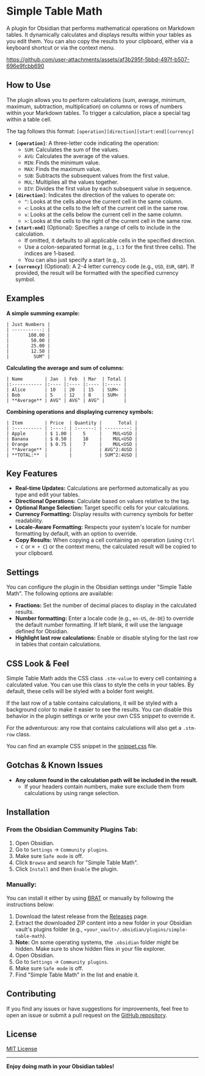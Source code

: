 # Simple Table Math

A plugin for Obsidian that performs mathematical operations on Markdown tables.
It dynamically calculates and displays results within your tables as you edit them.
You can also copy the results to your clipboard, either via a keyboard shortcut or via the context menu.

https://github.com/user-attachments/assets/af3b295f-5bbd-497f-b507-696e9fcbb690

## How to Use

The plugin allows you to perform calculations (sum, average, minimum, maximum, subtraction, multiplication) on columns or rows of numbers within your Markdown tables.
To trigger a calculation, place a special tag within a table cell.

The tag follows this format: `[operation][direction][start:end][currency]`

* **`[operation]`**: A three-letter code indicating the operation:
	* `SUM`: Calculates the sum of the values.
	* `AVG`: Calculates the average of the values.
	* `MIN`: Finds the minimum value.
	* `MAX`: Finds the maximum value.
	* `SUB`: Subtracts the subsequent values from the first value.
	* `MUL`: Multiplies all the values together.
	* `DIV`: Divides the first value by each subsequent value in sequence.
* **`[direction]`**: Indicates the direction of the values to operate on:
	* `^`: Looks at the cells above the current cell in the same column.
	* `<`: Looks at the cells to the left of the current cell in the same row.
	* `v`: Looks at the cells below the current cell in the same column.
	* `>`: Looks at the cells to the right of the current cell in the same row.
* **`[start:end]`** (Optional): Specifies a range of cells to include in the calculation.
	* If omitted, it defaults to all applicable cells in the specified direction.
	* Use a colon-separated format (e.g., `1:3` for the first three cells). The indices are 1-based.
	* You can also just specify a start (e.g., `2`).
* **`[currency]`** (Optional): A 2-4 letter currency code (e.g., `USD`, `EUR`, `GBP`). If provided, the result will be formatted with the specified currency symbol.

## Examples

**A simple summing example:**
```
| Just Numbers |
| -----------: |
|       100.00 |
|        50.00 |
|        25.00 |
|        12.50 |
|         SUM^ |
```

**Calculating the average and sum of columns:**
```
| Name        | Jan  | Feb  | Mar  | Total |
|:----------- |:---- |:---- |:---- |:----- |
| Alice       | 10   | 20   | 15   | SUM<  |
| Bob         | 5    | 12   | 8    | SUM<  |
| **Average** | AVG^ | AVG^ | AVG^ |       |
```

**Combining operations and displaying currency symbols:**

```
| Item        | Price  | Quantity |      Total |
| :---------- | :----: | :------: | ---------: |
| Apple       | $ 1.00 |    5     |    MUL<USD |
| Banana      | $ 0.50 |    10    |    MUL<USD |
| Orange      | $ 0.75 |    7     |    MUL<USD |
| **Average** |        |          | AVG^2:4USD |
| **TOTAL:**  |        |          | SUM^2:4USD |
```

## Key Features

* **Real-time Updates:** Calculations are performed automatically as you type and edit your tables.
* **Directional Operations:** Calculate based on values relative to the tag.
* **Optional Range Selection:** Target specific cells for your calculations.
* **Currency Formatting:** Display results with currency symbols for better readability.
* **Locale-Aware Formatting:** Respects your system's locale for number formatting by default, with an option to override.
* **Copy Results:** When copying a cell containing an operation (using `Ctrl + C` or `⌘ + C`) or the context menu, the calculated result will be copied to your clipboard.

## Settings

You can configure the plugin in the Obsidian settings under "Simple Table Math". 
The following options are available:

* **Fractions:** Set the number of decimal places to display in the calculated results.
* **Number formatting:** Enter a locale code (e.g., `en-US`, `de-DE`) to override the default number formatting. If left blank, it will use the language defined for Obsidian.
* **Highlight last row calculations:** Enable or disable styling for the last row in tables that contain calculations.

## CSS Look & Feel

Simple Table Math adds the CSS class `.stm-value` to every cell containing a calculated value.
You can use this class to style the cells in your tables. By default, these cells will be styled with a bolder font weight.

If the last row of a table contains calculations, it will be styled with a background color to make it easier to see the results.
You can disable this behavior in the plugin settings or write your own CSS snippet to override it.

For the adventurous: any row that contains calculations will also get a `.stm-row` class.

You can find an example CSS snippet in the [snippet.css](https://github.com/eatcodeplay/obsidian-simple-table-math/blob/main/assets/snippet.css) file.

## Gotchas & Known Issues

* **Any column found in the calculation path will be included in the result.**
  * If your headers contain numbers, make sure exclude them from calculations by using range selection.

## Installation

### From the Obsidian Community Plugins Tab:

1.  Open Obsidian.
2.  Go to `Settings` -> `Community plugins`.
3.  Make sure `Safe mode` is off.
4.  Click `Browse` and search for "Simple Table Math".
5.  Click `Install` and then `Enable` the plugin.

### Manually:

You can install it either by using [BRAT](https://obsidian.md/plugins?id=obsidian42-brat) or manually by following the instructions below:

1.  Download the latest release from the [Releases](https://github.com/eatcodeplay/obsidian-simple-table-math/releases) page.
2.  Extract the downloaded ZIP content into a new folder in your Obsidian vault's plugins folder (e.g., `<your_vault>/.obsidian/plugins/simple-table-math`).
3.  **Note:** On some operating systems, the `.obsidian` folder might be hidden. Make sure to show hidden files in your file explorer.
4.  Open Obsidian.
5.  Go to `Settings` -> `Community plugins`.
6.  Make sure `Safe mode` is off.
7.  Find "Simple Table Math" in the list and enable it.

## Contributing

If you find any issues or have suggestions for improvements, feel free to open an issue or submit a pull request on the [GitHub repository](https://github.com/eatcodeplay/obsidian-simple-table-math/).

## License

[MIT License](LICENSE)

---

**Enjoy doing math in your Obsidian tables!**
